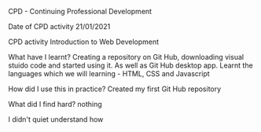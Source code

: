 CPD - Continuing Professional Development

Date of CPD activity
21/01/2021

CPD activity
Introduction to Web Development

What have I learnt? Creating a repository on Git Hub, downloading visual stuido code and started using it. As well as Git Hub desktop app. 
Learnt the languages which we will learning - HTML, CSS and Javascript


How did I use this in practice? Created my first Git Hub repository 

What did I find hard? nothing

I didn't quiet understand how 
